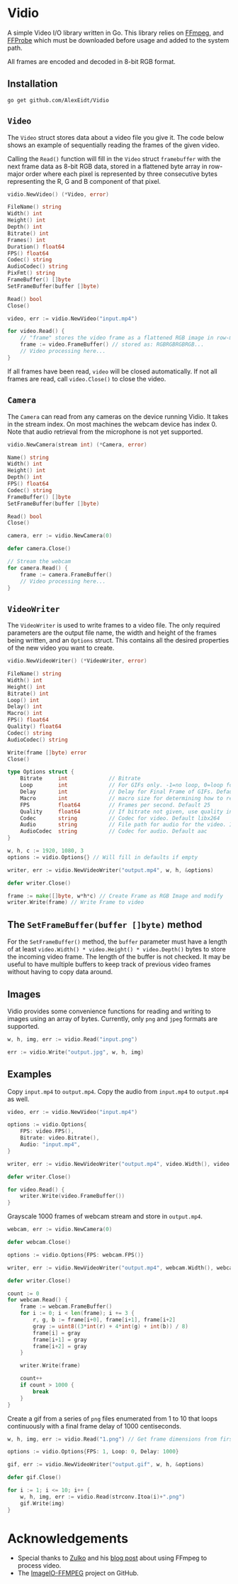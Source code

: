 # Vidio

A simple Video I/O library written in Go. This library relies on [FFmpeg](https://www.ffmpeg.org/), and [FFProbe](https://www.ffmpeg.org/) which must be downloaded before usage and added to the system path.

All frames are encoded and decoded in 8-bit RGB format.

## Installation

```
go get github.com/AlexEidt/Vidio
```

## `Video`

The `Video` struct stores data about a video file you give it. The code below shows an example of sequentially reading the frames of the given video.

Calling the `Read()` function will fill in the `Video` struct `framebuffer` with the next frame data as 8-bit RGB data, stored in a flattened byte array in row-major order where each pixel is represented by three consecutive bytes representing the R, G and B component of that pixel.

```go
vidio.NewVideo() (*Video, error)

FileName() string
Width() int
Height() int
Depth() int
Bitrate() int
Frames() int
Duration() float64
FPS() float64
Codec() string
AudioCodec() string
PixFmt() string
FrameBuffer() []byte
SetFrameBuffer(buffer []byte)

Read() bool
Close()
```

```go
video, err := vidio.NewVideo("input.mp4")

for video.Read() {
	// "frame" stores the video frame as a flattened RGB image in row-major order
	frame := video.FrameBuffer() // stored as: RGBRGBRGBRGB...
	// Video processing here...
}
```

If all frames have been read, `video` will be closed automatically. If not all frames are read, call `video.Close()` to close the video.

## `Camera`

The `Camera` can read from any cameras on the device running Vidio. It takes in the stream index. On most machines the webcam device has index 0. Note that audio retrieval from the microphone is not yet supported.

```go
vidio.NewCamera(stream int) (*Camera, error)

Name() string
Width() int
Height() int
Depth() int
FPS() float64
Codec() string
FrameBuffer() []byte
SetFrameBuffer(buffer []byte)

Read() bool
Close()
```

```go
camera, err := vidio.NewCamera(0)

defer camera.Close()

// Stream the webcam
for camera.Read() {
	frame := camera.FrameBuffer()
	// Video processing here...
}
```

## `VideoWriter`

The `VideoWriter` is used to write frames to a video file. The only required parameters are the output file name, the width and height of the frames being written, and an `Options` struct. This contains all the desired properties of the new video you want to create.

```go
vidio.NewVideoWriter() (*VideoWriter, error)

FileName() string
Width() int
Height() int
Bitrate() int
Loop() int
Delay() int
Macro() int
FPS() float64
Quality() float64
Codec() string
AudioCodec() string

Write(frame []byte) error
Close()
```

```go
type Options struct {
	Bitrate     int             // Bitrate
	Loop        int             // For GIFs only. -1=no loop, 0=loop forever, >0=loop n times
	Delay       int             // Delay for Final Frame of GIFs. Default -1 (Use same delay as previous frame)
	Macro       int             // macro size for determining how to resize frames for codecs. Default 16
	FPS         float64         // Frames per second. Default 25
	Quality     float64         // If bitrate not given, use quality instead. Must be between 0 and 1. 0:best, 1:worst
	Codec       string          // Codec for video. Default libx264
	Audio       string          // File path for audio for the video. If no audio, audio=""
	AudioCodec  string          // Codec for audio. Default aac
}
```

```go
w, h, c := 1920, 1080, 3
options := vidio.Options{} // Will fill in defaults if empty

writer, err := vidio.NewVideoWriter("output.mp4", w, h, &options)

defer writer.Close()

frame := make([]byte, w*h*c) // Create Frame as RGB Image and modify
writer.Write(frame) // Write Frame to video
```

## The `SetFrameBuffer(buffer []byte)` method

For the `SetFrameBuffer()` method, the `buffer` parameter must have a length of at least `video.Width() * video.Height() * video.Depth()` bytes to store the incoming video frame. The length of the buffer is not checked. It may be useful to have multiple buffers to keep track of previous video frames without having to copy data around.

## Images

Vidio provides some convenience functions for reading and writing to images using an array of bytes. Currently, only `png` and `jpeg` formats are supported.

```go
w, h, img, err := vidio.Read("input.png")

err := vidio.Write("output.jpg", w, h, img)
```

## Examples

Copy `input.mp4` to `output.mp4`. Copy the audio from `input.mp4` to `output.mp4` as well.

```go
video, err := vidio.NewVideo("input.mp4")

options := vidio.Options{
	FPS: video.FPS(),
	Bitrate: video.Bitrate(),
	Audio: "input.mp4",
}

writer, err := vidio.NewVideoWriter("output.mp4", video.Width(), video.Height(), &options)

defer writer.Close()

for video.Read() {
    writer.Write(video.FrameBuffer())
}
```

Grayscale 1000 frames of webcam stream and store in `output.mp4`.

```go
webcam, err := vidio.NewCamera(0)

defer webcam.Close()

options := vidio.Options{FPS: webcam.FPS()}

writer, err := vidio.NewVideoWriter("output.mp4", webcam.Width(), webcam.Height(), &options)

defer writer.Close()

count := 0
for webcam.Read() {
	frame := webcam.FrameBuffer()
	for i := 0; i < len(frame); i += 3 {
		r, g, b := frame[i+0], frame[i+1], frame[i+2]
		gray := uint8((3*int(r) + 4*int(g) + int(b)) / 8)
		frame[i] = gray
		frame[i+1] = gray
		frame[i+2] = gray
	}

	writer.Write(frame)

	count++
	if count > 1000 {
		break
	}
}
```

Create a gif from a series of `png` files enumerated from 1 to 10 that loops continuously with a final frame delay of 1000 centiseconds.

```go
w, h, img, err := vidio.Read("1.png") // Get frame dimensions from first image

options := vidio.Options{FPS: 1, Loop: 0, Delay: 1000}

gif, err := vidio.NewVideoWriter("output.gif", w, h, &options)

defer gif.Close()

for i := 1; i <= 10; i++ {
	w, h, img, err := vidio.Read(strconv.Itoa(i)+".png")
	gif.Write(img)
}
```

# Acknowledgements

* Special thanks to [Zulko](http://zulko.github.io/) and his [blog post](http://zulko.github.io/blog/2013/09/27/read-and-write-video-frames-in-python-using-ffmpeg/) about using FFmpeg to process video.
* The [ImageIO-FFMPEG](https://github.com/imageio/imageio-ffmpeg/) project on GitHub.